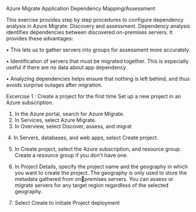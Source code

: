 Azure Migrate Application Dependency Mapping/Assessment

This exercise provides step by step procedures to configure dependency analysis in Azure Migrate: Discovery and assessment.
Dependency analysis identifies dependencies between discovered on-premises servers. It provides these advantages:

• This lets us to gather servers into groups for assessment more accurately. 

• Identification of servers that must be migrated together. This is especially useful if there are no data about app dependency.

• Analyzing dependencies helps ensure that nothing is left behind, and thus avoids surprise outages after migration.

Excercise 1 : 
Create a project for the first time
Set up a new project in an Azure subscription.
1. In the Azure portal, search for Azure Migrate.
2. In Services, select Azure Migrate.
3. In Overview, select Discover, assess, and migrat
<image>
4. In Servers, databases, and web apps, select Create project.
      
5. In Create project, select the Azure subscription, and resource group. Create a resource group if you don't have one.
      
6. In Project Details, specify the project name and the geography in which you want to create the project.
      The geography is only used to store the metadata gathered from onpremises servers. You can assess or migrate servers for any target region           regardless of the selected geography.
      
7. Select Create to initiate Project deployment
